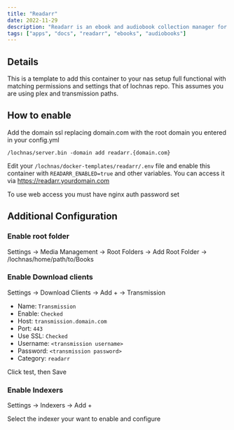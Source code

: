 ```yaml
---
title: "Readarr"
date: 2022-11-29
description: "Readarr is an ebook and audiobook collection manager for Usenet and BitTorrent"
tags: ["apps", "docs", "readarr", "ebooks", "audiobooks"]
---
```


## Details

This is a template to add this container to your nas setup full functional with matching permissions and settings that of lochnas repo. This assumes you are using plex and transmission paths.

## How to enable

Add the domain ssl replacing domain.com with the root domain you entered in your config.yml

```
/lochnas/server.bin -domain add readarr.{domain.com}
```

Edit your `/lochnas/docker-templates/readarr/.env` file and enable this container with `READARR_ENABLED=true` and other variables. You can access it via https://readarr.yourdomain.com

To use web access you must have nginx auth password set

## Additional Configuration

### Enable root folder

Settings -> Media Management -> Root Folders -> Add Root Folder -> /lochnas/home/path/to/Books

### Enable Download clients

Settings -> Download Clients -> Add + -> Transmission

 - Name: `Transmission`
 - Enable: `Checked`
 - Host: `transmission.domain.com`
 - Port: `443`
 - Use SSL: `Checked`
 - Username: `<transmission username>`
 - Password: `<transmission password>`
 - Category: `readarr`

Click test, then Save

### Enable Indexers

Settings -> Indexers -> Add +

Select the indexer your want to enable and configure